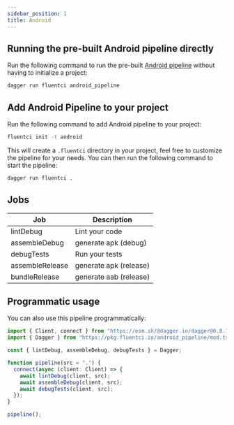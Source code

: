 ```yaml
---
sidebar_position: 1
title: Android
---
```


## Running the pre-built Android pipeline directly

Run the following command to run the pre-built [Android pipeline](https://github.com/fluent-ci-templates/android-pipeline) without having to initialize a project:

```bash
dagger run fluentci android_pipeline
```

## Add Android Pipeline to your project

Run the following command to add Android pipeline to your project:

```bash
fluentci init -t android
```

This will create a `.fluentci` directory in your project, feel free to customize the pipeline for your needs.
You can then run the following command to start the pipeline:

```bash
dagger run fluentci .
```


## Jobs

| Job            | Description           |
| -------------- | --------------------- |
| lintDebug      | Lint your code        |
| assembleDebug  | generate apk (debug)  |
| debugTests     | Run your tests        |
| assembleRelease| generate apk (release)|
| bundleRelease  | generate aab (release)|

## Programmatic usage

You can also use this pipeline programmatically:

```ts
import { Client, connect } from "https://esm.sh/@dagger.io/dagger@0.8.1";
import { Dagger } from "https://pkg.fluentci.io/android_pipeline/mod.ts";

const { lintDebug, assembleDebug, debugTests } = Dagger;

function pipeline(src = ".") {
  connect(async (client: Client) => {
    await lintDebug(client, src);
    await assembleDebug(client, src);
    await debugTests(client, src);
  });
}

pipeline();
```
